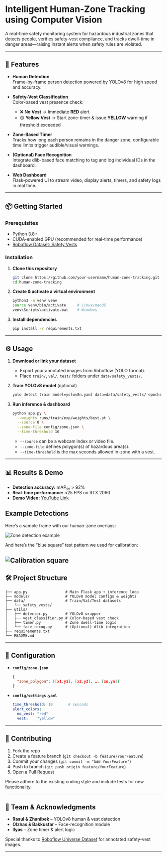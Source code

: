 
# Intelligent Human-Zone Tracking using Computer Vision

A real-time safety monitoring system for hazardous industrial zones that detects people, verifies safety-vest compliance, and tracks dwell-time in danger areas—raising instant alerts when safety rules are violated.

---

## 🚀 Features

- **Human Detection**  
  Frame-by-frame person detection powered by YOLOv8 for high speed and accuracy.

- **Safety-Vest Classification**  
  Color-based vest presence check:  
  - ❌ **No Vest** → Immediate **RED** alert  
  - 🟡 **Yellow Vest** → Start zone-timer & issue **YELLOW** warning if threshold exceeded

- **Zone-Based Timer**  
  Tracks how long each person remains in the danger zone; configurable time limits trigger audible/visual warnings.

- **(Optional) Face Recognition**  
  Integrate dlib-based face matching to tag and log individual IDs in the dashboard.

- **Web Dashboard**  
  Flask-powered UI to stream video, display alerts, timers, and safety logs in real time.

---

## 📦 Getting Started

### Prerequisites

- Python 3.8+  
- CUDA-enabled GPU (recommended for real-time performance)  
- [Roboflow Dataset: Safety Vests](https://universe.roboflow.com/zhanibek/safety-vests-wz02d/dataset/1)  

### Installation

1. **Clone this repository**  
   ```bash
   git clone https://github.com/your-username/human-zone-tracking.git
   cd human-zone-tracking


2. **Create & activate a virtual environment**

   ```bash
   python3 -m venv venv
   source venv/bin/activate     # Linux/macOS
   venv\Scripts\activate.bat    # Windows
   ```

3. **Install dependencies**

   ```bash
   pip install -r requirements.txt
   ```

---

## ⚙️ Usage

1. **Download or link your dataset**

   * Export your annotated images from Roboflow (YOLO format).
   * Place `train/`, `val/`, `test/` folders under `data/safety_vests/`.

2. **Train YOLOv8 model** (optional)

   ```bash
   yolo detect train model=yolov8n.yaml data=data/safety_vests/ epochs=50 imgsz=640
   ```

3. **Run inference & dashboard**

   ```bash
   python app.py \
     --weights runs/train/exp/weights/best.pt \
     --source 0 \
     --zone-file config/zone.json \
     --time-threshold 10
   ```

   * `--source` can be a webcam index or video file.
   * `--zone-file` defines polygon(s) of hazardous area(s).
   * `--time-threshold` is the max seconds allowed in-zone with a vest.

---

## 📊 Results & Demo

* **Detection accuracy:** mAP₅₀ > 92%
* **Real-time performance:** ≈25 FPS on RTX 2060
* **Demo Video:** [YouTube Link](https://www.youtube.com/watch?v=-YawH-9Wrs8)

## Example Detections

Here’s a sample frame with our human-zone overlays:

![Zone detection example](images_cv/detection_1.png)

And here’s the “blue square” test pattern we used for calibration:

![Calibration square](images_cv/blue_square.png)
---

## 🛠️ Project Structure

```
├── app.py                 # Main Flask app + inference loop  
├── models/                # YOLOv8 model configs & weights  
├── data/                  # Train/Val/Test datasets  
│   └── safety_vests/      
├── utils/
│   ├── detector.py        # YOLOv8 wrapper
│   ├── vest_classifier.py # Color-based vest check
│   ├── timer.py           # Zone dwell-time logic
│   └── face_recog.py      # (Optional) dlib integration
├── requirements.txt
└── README.md
```

---

## 📝 Configuration

* **`config/zone.json`**

  ```json
  {
    "zone_polygon": [[x1,y1], [x2,y2], …, [xn,yn]]
  }
  ```
* **`config/settings.yaml`**

  ```yaml
  time_threshold: 10       # seconds
  alert_colors:
    no_vest: "red"
    vest:    "yellow"
  ```

---

## 🤝 Contributing

1. Fork the repo
2. Create a feature branch (`git checkout -b feature/YourFeature`)
3. Commit your changes (`git commit -m "Add YourFeature"`)
4. Push to branch (`git push origin feature/YourFeature`)
5. Open a Pull Request

Please adhere to the existing coding style and include tests for new functionality.

---

## 👥 Team & Acknowledgments

* **Rasul & Zhanibek** – YOLOv8 human & vest detection
* **Olzhas & Bakkustar** – Face-recognition module
* **Ilyas** – Zone timer & alert logic

Special thanks to [Roboflow Universe Dataset](https://universe.roboflow.com/zhanibek/safety-vests-wz02d/dataset/1) for annotated safety-vest images.

---
